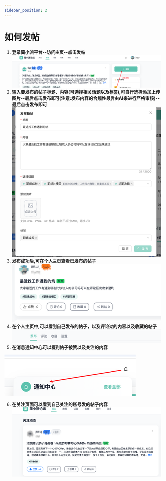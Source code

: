 ```yaml
---
sidebar_position: 2
---
```


# 如何发帖
1. **登录简小派平台--访问主页--点击发帖**
![img_1.png](../../static/img/post.png)
2. **输入要发布的帖子标题、内容(可选择相关话题以及标签),可自行选择添加上传图片--最后点击发布即可(注意:发布内容的合规性最后由AI来进行严格审核)--最后点击发布即可**
![img.png](../../static/img/post2.png)
3. **发布成功后,可在个人主页查看已发布的帖子**
![img.png](../../static/post3.png)
4. **在个人主页中,可以看到自己发布的帖子，以及评论过的内容以及收藏的帖子**
![img.png](../../static/img/post4.png)
5. **在消息通知中心可以看到帖子被赞以及关注的内容**

![img.png](../../static/img/post5.png)

6. **在关注页面可以看到自己关注的账号发的帖子内容**
![img.png](../../static/img/post6.png)